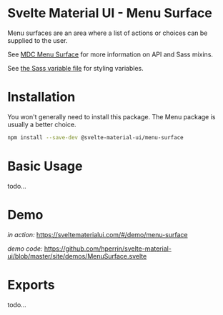 # Svelte Material UI - Menu Surface

Menu surfaces are an area where a list of actions or choices can be supplied to the user.

See [MDC Menu Surface](https://material.io/develop/web/components/menu-surface/) for more information on API and Sass mixins.

See [the Sass variable file](https://github.com/material-components/material-components-web/blob/v3.1.1/packages/mdc-menu-surface/_variables.scss) for styling variables.

# Installation

You won't generally need to install this package. The Menu package is usually a better choice.

```sh
npm install --save-dev @svelte-material-ui/menu-surface
```

# Basic Usage

todo...

# Demo

*in action:* https://sveltematerialui.com/#/demo/menu-surface

*demo code:* https://github.com/hperrin/svelte-material-ui/blob/master/site/demos/MenuSurface.svelte

# Exports

todo...